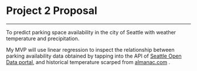 # Project 2 Proposal
---
To predict parking space availability in the city of Seattle with weather temperature and precipitation.

My MVP will use linear regression to inspect the relationship between parking availability data obtained by tapping into the API of [Seattle Open Data portal](https://data.seattle.gov), and historical temperature scarped from [almanac.com](https://www.pro-football-reference.com/teams/sdg/2018.htm) .
